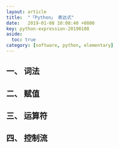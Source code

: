 ```yaml
---
layout: article
title:  "「Python」 表达式"
date:   2019-01-08 10:08:40 +0800
key: python-expression-20190108
aside:
  toc: true
category: [software, python, elementary]
---
```


## 一、 词法

## 二、 赋值

## 三、 运算符

## 四、 控制流

